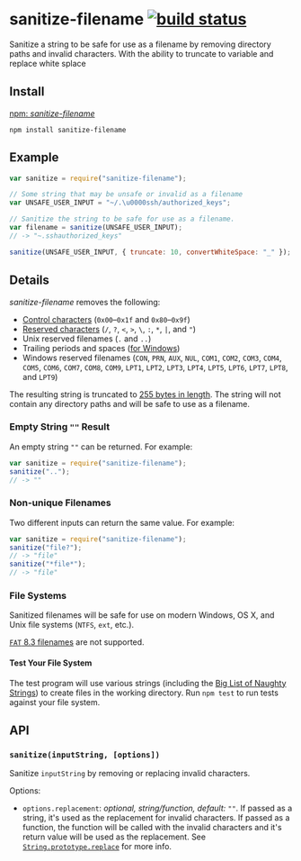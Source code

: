 # sanitize-filename [![build status](https://secure.travis-ci.org/parshap/node-sanitize-filename.svg?branch=master)](http://travis-ci.org/parshap/node-sanitize-filename)

Sanitize a string to be safe for use as a filename by removing directory
paths and invalid characters. With the ability to truncate to variable and replace white splace

## Install

[npm: _sanitize-filename_](https://www.npmjs.com/package/sanitize-filename)

```
npm install sanitize-filename
```

## Example

```js
var sanitize = require("sanitize-filename");

// Some string that may be unsafe or invalid as a filename
var UNSAFE_USER_INPUT = "~/.\u0000ssh/authorized_keys";

// Sanitize the string to be safe for use as a filename.
var filename = sanitize(UNSAFE_USER_INPUT);
// -> "~.sshauthorized_keys"

sanitize(UNSAFE_USER_INPUT, { truncate: 10, convertWhiteSpace: "_" });
```

## Details

_sanitize-filename_ removes the following:

- [Control characters][] (`0x00`–`0x1f` and `0x80`–`0x9f`)
- [Reserved characters][] (`/`, `?`, `<`, `>`, `\`, `:`, `*`, `|`, and
  `"`)
- Unix reserved filenames (`.` and `..`)
- Trailing periods and spaces ([for Windows][windows trailing])
- Windows reserved filenames (`CON`, `PRN`, `AUX`, `NUL`, `COM1`,
  `COM2`, `COM3`, `COM4`, `COM5`, `COM6`, `COM7`, `COM8`, `COM9`,
  `LPT1`, `LPT2`, `LPT3`, `LPT4`, `LPT5`, `LPT6`, `LPT7`, `LPT8`, and
  `LPT9`)

[control characters]: https://en.wikipedia.org/wiki/C0_and_C1_control_codes
[reserved characters]: https://kb.acronis.com/content/39790
[windows trailing]: https://msdn.microsoft.com/en-us/library/aa365247(v=vs.85).aspx#Naming_Conventions

The resulting string is truncated to [255 bytes in length][255]. The
string will not contain any directory paths and will be safe to use as a
filename.

[255]: http://unix.stackexchange.com/questions/32795/what-is-the-maximum-allowed-filename-and-folder-size-with-ecryptfs

### Empty String `""` Result

An empty string `""` can be returned. For example:

```js
var sanitize = require("sanitize-filename");
sanitize("..");
// -> ""
```

### Non-unique Filenames

Two different inputs can return the same value. For example:

```js
var sanitize = require("sanitize-filename");
sanitize("file?");
// -> "file"
sanitize("*file*");
// -> "file"
```

### File Systems

Sanitized filenames will be safe for use on modern Windows, OS X, and
Unix file systems (`NTFS`, `ext`, etc.).

[`FAT` 8.3 filenames][8.3] are not supported.

[8.3]: https://en.wikipedia.org/wiki/8.3_filename

#### Test Your File System

The test program will use various strings (including the [Big List of
Naughty Strings][blns]) to create files in the working directory. Run
`npm test` to run tests against your file system.

[blns]: https://github.com/minimaxir/big-list-of-naughty-strings

## API

### `sanitize(inputString, [options])`

Sanitize `inputString` by removing or replacing invalid characters.

Options:

- `options.replacement`: _optional, string/function, default: `""`_. If passed
  as a string, it's used as the replacement for invalid characters. If passed as
  a function, the function will be called with the invalid characters and it's
  return value will be used as the replacement. See [`String.prototype.replace`](https://developer.mozilla.org/en-US/docs/Web/JavaScript/Reference/Global_Objects/String/replace)
  for more info.
